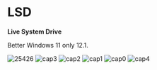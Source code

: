 # LSD
**Live System Drive**

Better Windows 11 only 12.1.

![25426](https://github.com/kil-l-Y/LSD/assets/140209311/352b2f88-9e52-40bf-ac04-9e06cfa94780)
![cap3](https://github.com/kil-l-Y/LSD/assets/140209311/5cf4436e-1a5d-4ae5-a6a8-1ab2f299be92)
![cap2](https://github.com/kil-l-Y/LSD/assets/140209311/e14fdcfa-e212-4347-ad34-c10bb3bf0a5b)
![cap1](https://github.com/kil-l-Y/LSD/assets/140209311/7107caa4-9bd6-44ac-90d7-dd60ba5e80e3)
![cap0](https://github.com/kil-l-Y/LSD/assets/140209311/d730878d-6708-4713-be28-a96c2e5aafdd)
![cap4](https://github.com/kil-l-Y/LSD/assets/140209311/08f52520-bcde-4796-a355-e562da78d2a2)
